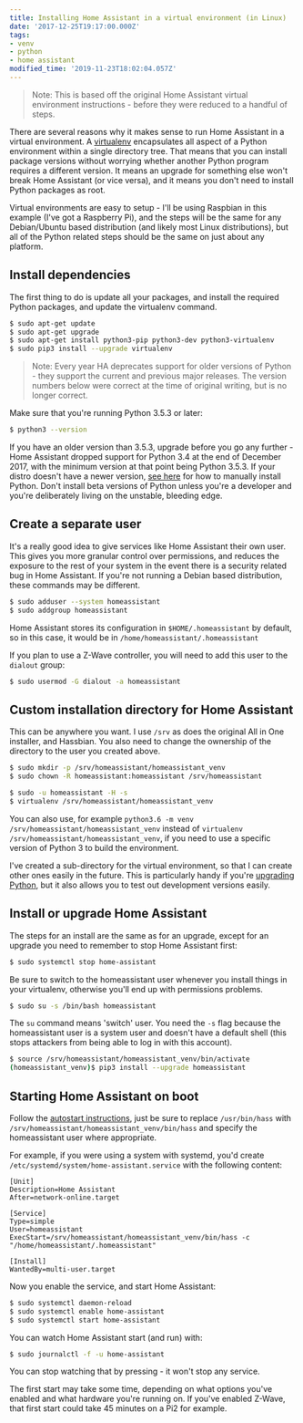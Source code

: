 ```yaml
---
title: Installing Home Assistant in a virtual environment (in Linux)
date: '2017-12-25T19:17:00.000Z'
tags:
- venv
- python
- home assistant
modified_time: '2019-11-23T18:02:04.057Z'
---
```


> Note: This is based off the original Home Assistant virtual environment instructions - before they were reduced to a handful of steps.

There are several reasons why it makes sense to run Home Assistant in a virtual environment. A [virtualenv](https://virtualenv.pypa.io/en/latest/) encapsulates all aspect of a Python environment within a single directory tree. That means that you can install package versions without worrying whether another Python program requires a different version. It means an upgrade for something else won't break Home Assistant (or vice versa), and it means you don't need to install Python packages as root.

Virtual environments are easy to setup - I'll be using Raspbian in this example (I've got a Raspberry Pi), and the steps will be the same for any Debian/Ubuntu based distribution (and likely most Linux distributions), but all of the Python related steps should be the same on just about any platform.

## Install dependencies

The first thing to do is update all your packages, and install the required Python packages, and update the virtualenv command.

```bash
$ sudo apt-get update
$ sudo apt-get upgrade
$ sudo apt-get install python3-pip python3-dev python3-virtualenv
$ sudo pip3 install --upgrade virtualenv
```

> Note: Every year HA deprecates support for older versions of Python - they support the current and previous major releases. The version numbers below were correct at the time of original writing, but is no longer correct.

Make sure that you're running Python 3.5.3 or later:

```bash
$ python3 --version
```

If you have an older version than 3.5.3, upgrade before you go any further - Home Assistant dropped support for Python 3.4 at the end of December 2017, with the minimum version at that point being Python 3.5.3. If your distro doesn't have a newer version, [see here](https://sgrudadh.blogspot.co.uk/2017/12/upgrading-python-virtual-environment.html) for how to manually install Python. Don't install beta versions of Python unless you're a developer and you're deliberately living on the unstable, bleeding edge.

## Create a separate user

It's a really good idea to give services like Home Assistant their own user. This gives you more granular control over permissions, and reduces the exposure to the rest of your system in the event there is a security related bug in Home Assistant. If you're not running a Debian based distribution, these commands may be different.

```bash
$ sudo adduser --system homeassistant
$ sudo addgroup homeassistant
```

Home Assistant stores its configuration in `$HOME/.homeassistant` by default, so in this case, it would be in `/home/homeassistant/.homeassistant`

If you plan to use a Z-Wave controller, you will need to add this user to the `dialout` group:

```bash
$ sudo usermod -G dialout -a homeassistant
```

## Custom installation directory for Home Assistant

This can be anywhere you want. I use `/srv` as does the original All in One installer, and Hassbian. You also need to change the ownership of the directory to the user you created above.

```bash
$ sudo mkdir -p /srv/homeassistant/homeassistant_venv
$ sudo chown -R homeassistant:homeassistant /srv/homeassistant

$ sudo -u homeassistant -H -s
$ virtualenv /srv/homeassistant/homeassistant_venv
```

You can also use, for example `python3.6 -m venv /srv/homeassistant/homeassistant_venv` instead of `virtualenv /srv/homeassistant/homeassistant_venv`, if you need to use a specific version of Python 3 to build the environment.

I've created a sub-directory for the virtual environment, so that I can create other ones easily in the future. This is particularly handy if you're [upgrading Python](/upgrading-python-virtual-environment/), but it also allows you to test out development versions easily.

## Install or upgrade Home Assistant

The steps for an install are the same as for an upgrade, except for an upgrade you need to remember to stop Home Assistant first:

```bash
$ sudo systemctl stop home-assistant
```

Be sure to switch to the homeassistant user whenever you install things in your virtualenv, otherwise you'll end up with permissions problems.

```bash
$ sudo su -s /bin/bash homeassistant
```

The `su` command means 'switch' user. You need the `-s` flag because the homeassistant user is a system user and doesn't have a default shell (this stops attackers from being able to log in with this account).

```bash
$ source /srv/homeassistant/homeassistant_venv/bin/activate
(homeassistant_venv)$ pip3 install --upgrade homeassistant
```

## Starting Home Assistant on boot

Follow the [autostart instructions](https://community.home-assistant.io/t/autostart-using-systemd/199497), just be sure to replace `/usr/bin/hass` with `/srv/homeassistant/homeassistant_venv/bin/hass` and specify the homeassistant user where appropriate.

For example, if you were using a system with systemd, you'd create `/etc/systemd/system/home-assistant.service` with the following content:

```
[Unit]
Description=Home Assistant
After=network-online.target

[Service]
Type=simple
User=homeassistant
ExecStart=/srv/homeassistant/homeassistant_venv/bin/hass -c "/home/homeassistant/.homeassistant"

[Install]
WantedBy=multi-user.target
```

Now you enable the service, and start Home Assistant:

```bash
$ sudo systemctl daemon-reload
$ sudo systemctl enable home-assistant
$ sudo systemctl start home-assistant
```

You can watch Home Assistant start (and run) with:

```bash
$ sudo journalctl -f -u home-assistant
```

You can stop watching that by pressing <CTRL><C> - it won't stop any service.

The first start may take some time, depending on what options you've enabled and what hardware you're running on. If you've enabled Z-Wave, that first start could take 45 minutes on a Pi2 for example.
